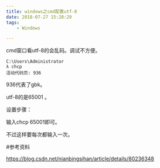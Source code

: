 ```yaml
---
title: windows之cmd配置utf-8
date: 2018-07-27 15:28:29
tags:
	- Windows

---
```




cmd窗口看utf-8的会乱码。调试不方便。

```
C:\Users\Administrator
λ chcp
活动代码页: 936
```

936代表了gbk。

utf-8的是65001 。



设置步骤：

输入chcp 65001即可。



不过这样要每次都输入一次。





#参考资料

https://blog.csdn.net/nianbingsihan/article/details/80236348